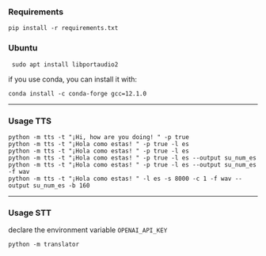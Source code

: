 
### Requirements

```shell
pip install -r requirements.txt
```

### Ubuntu

```shell
 sudo apt install libportaudio2
```

if you use conda, you can install it with:

```shell
conda install -c conda-forge gcc=12.1.0
```

---

### Usage TTS

```shell
python -m tts -t "¡Hi, how are you doing! " -p true
python -m tts -t "¡Hola como estas! " -p true -l es
python -m tts -t "¡Hola como estas! " -p true -l es
python -m tts -t "¡Hola como estas! " -p true -l es --output su_num_es
python -m tts -t "¡Hola como estas! " -p true -l es --output su_num_es -f wav
python -m tts -t "¡Hola como estas! " -l es -s 8000 -c 1 -f wav --output su_num_es -b 160
```

---

### Usage STT

declare the environment variable `OPENAI_API_KEY`

```shell
python -m translator
```
